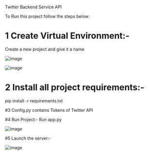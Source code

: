 Twitter Backend Service API

To Run this project follow the steps below:

# 1 Create Virtual Environment:-
Create a new project and give it a name
 
 
![image](https://user-images.githubusercontent.com/40047632/190880892-d1032fcc-e4b3-484b-81bd-7bdc8cf3de9d.png)

![image](https://user-images.githubusercontent.com/40047632/190880909-5ad303a0-b30c-4afe-8973-4b473b9960c0.png)


# 2 Install all project requirements:-
pip install -r requirements.txt

#3 Config.py contains Tokens of Twitter API

#4 Run Project:-
Run app.py

![image](https://user-images.githubusercontent.com/40047632/190880914-a30b2fe9-e353-4ffd-be25-eb39d3514103.png)


#5 Launch the server:- 
 
![image](https://user-images.githubusercontent.com/40047632/190880916-c12ece1e-1c54-41e0-9575-29e2a3279a6e.png)

